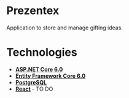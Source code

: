 # Prezentex

Application to store and manage gifting ideas.

# Technologies
- **[ASP.NET Core 6.0](https://docs.microsoft.com/en-us/aspnet/core/introduction-to-aspnet-core?view=aspnetcore-6.0)**
- **[Entity Framework Core 6.0](https://docs.microsoft.com/en-us/ef/core/)**
- **[PostgreSQL](https://www.postgresql.org/)**
- **[React](https://reactjs.org/)** - TO DO
